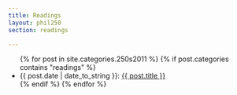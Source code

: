 ```yaml
---
title: Readings
layout: phil250
section: readings

---
```


<article class="postindex">
<ul>
{% for post in site.categories.250s2011 %}
{% if post.categories contains "readings" %}
<li><span class="postdate">{{ post.date | date_to_string }}</span>: <a class="title" href="{{ post.url }}">{{ post.title }}</a> </li>
{% endif %}
{% endfor %}
</ul>
</article>
